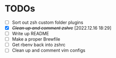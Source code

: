 # TODOs

- [ ] Sort out zsh custom folder plugins
- [x] ~~_Clean up and comment zshrc_~~ [2022.12.16 18:29]
- [ ] Write up README
- [ ] Make a proper Brewfile
- [ ] Get rbenv back into zshrc
- [ ] Clean up and comment vim configs
